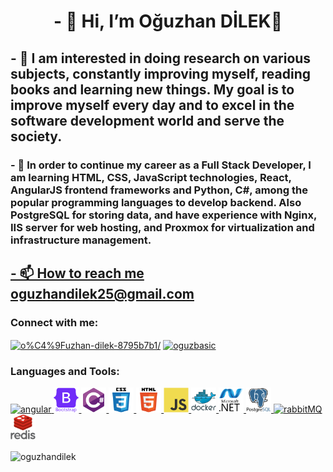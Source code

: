 

<h1 align="center">- 👋 Hi, I’m Oğuzhan DİLEK🐺</h1>
<h2 aling="left">- 👀 I am interested in doing research on various subjects, constantly improving myself, reading books and learning new things. My goal is to improve myself every day and to excel in the software development world and serve the society.</h2>
<h3 aling="left">- 🌱 In order to continue my career as a Full Stack Developer, I am learning HTML, CSS, JavaScript technologies, React, AngularJS frontend frameworks and Python, C#, among the popular programming languages to develop backend. Also PostgreSQL for storing data, and have experience with Nginx, IIS server for web hosting, and Proxmox for virtualization and infrastructure management.</h3>
<h2><a href="mailto:oguzhandilek25@gmail.com">- 📫 How to reach me oguzhandilek25@gmail.com </a></h2>
<h3 align="left">Connect with me:</h3>
<p align="left">
<a href="https://www.linkedin.com/in/o%C4%9Fuzhan-dilek-8795b7b1/" target="blank"><img align="center" src="https://raw.githubusercontent.com/rahuldkjain/github-profile-readme-generator/master/src/images/icons/Social/linked-in-alt.svg" alt="o%C4%9Fuzhan-dilek-8795b7b1/" height="30" width="40" /></a>
<a href="https://instagram.com/oguzbasic" target="blank"><img align="center" src="https://raw.githubusercontent.com/rahuldkjain/github-profile-readme-generator/master/src/images/icons/Social/instagram.svg" alt="oguzbasic" height="30" width="40" /></a>
<h3 align="left">Languages and Tools:</h3>
<p align="left"> <a href="https://angular.io" target="_blank" rel="noreferrer"> <img src="https://angular.io/assets/images/logos/angular/angular.svg" alt="angular" width="40" height="40"/> </a> <a href="https://getbootstrap.com" target="_blank" rel="noreferrer"> <img src="https://raw.githubusercontent.com/devicons/devicon/master/icons/bootstrap/bootstrap-plain-wordmark.svg" alt="bootstrap" width="40" height="40"/> </a> <a href="https://www.w3schools.com/cs/" target="_blank" rel="noreferrer"> <img src="https://raw.githubusercontent.com/devicons/devicon/master/icons/csharp/csharp-original.svg" alt="csharp" width="40" height="40"/> </a> <a href="https://www.w3schools.com/css/" target="_blank" rel="noreferrer"> <img src="https://raw.githubusercontent.com/devicons/devicon/master/icons/css3/css3-original-wordmark.svg" alt="css3" width="40" height="40"/> </a> <a href="https://www.w3schools.com/html/default.asp" target="_blank" rel="noreferrer"> <img src="https://raw.githubusercontent.com/devicons/devicon/master/icons/html5/html5-original-wordmark.svg" alt="html5" width="40" height="40"/> </a> <a href="https://www.w3schools.com/js/default.asp" target="_blank" rel="noreferrer"> <img src="https://raw.githubusercontent.com/devicons/devicon/master/icons/javascript/javascript-original.svg" alt="javascript" width="40" height="40"/> </a><a href="https://www.docker.com/" target="_blank" rel="noreferrer"> <img src="https://raw.githubusercontent.com/devicons/devicon/master/icons/docker/docker-original-wordmark.svg" alt="docker" width="40" height="40"/> </a> <a href="https://dotnet.microsoft.com/" target="_blank" rel="noreferrer"> <img src="https://raw.githubusercontent.com/devicons/devicon/master/icons/dot-net/dot-net-original-wordmark.svg" alt="dotnet" width="40" height="40"/> </a> <a href="https://www.postgresql.org" target="_blank" rel="noreferrer"> <img src="https://raw.githubusercontent.com/devicons/devicon/master/icons/postgresql/postgresql-original-wordmark.svg" alt="postgresql" width="40" height="40"/> </a> <a href="https://www.rabbitmq.com" target="_blank" rel="noreferrer"> <img src="https://www.vectorlogo.zone/logos/rabbitmq/rabbitmq-icon.svg" alt="rabbitMQ" width="40" height="40"/> </a> <a href="https://redis.io" target="_blank" rel="noreferrer"> <img src="https://raw.githubusercontent.com/devicons/devicon/master/icons/redis/redis-original-wordmark.svg" alt="redis" width="40" height="40"/> </a> </p>

<p><img align="center" src="https://github-readme-stats.vercel.app/api/top-langs?username=oguzhandilek&show_icons=true&locale=en&layout=compact" alt="oguzhandilek" /></p>
<!---
oguzhandilek/oguzhandilek is a ✨ special ✨ repository because its `README.md` (this file) appears on your GitHub profile.
You can click the Preview link to take a look at your changes.
--->



